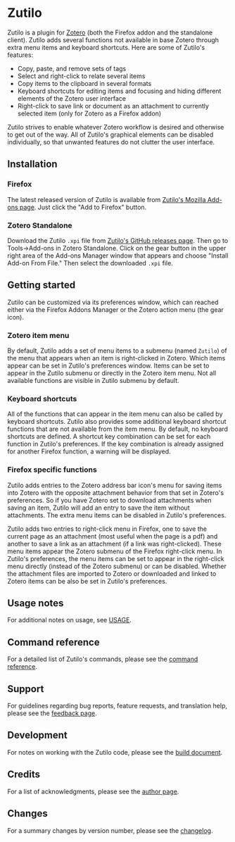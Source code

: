 # Zutilo
Zutilo is a plugin for [Zotero](http://www.zotero.org/) (both the Firefox addon and the standalone client).
Zutilo adds several functions not available in base Zotero through extra menu items and keyboard shortcuts.
Here are some of Zutilo's features:

* Copy, paste, and remove sets of tags
* Select and right-click to relate several items
* Copy items to the clipboard in several formats
* Keyboard shortcuts for editing items and focusing and hiding different elements of the Zotero user interface
* Right-click to save link or document as an attachment to currently selected item (only for Zotero as a Firefox addon)

Zutilo strives to enable whatever Zotero workflow is desired and otherwise to get out of the way.
All of Zutilo's graphical elements can be disabled individually, so that unwanted features do not clutter the user interface.

## Installation

### Firefox

The latest released version of Zutilo is available from [Zutilo's Mozilla Add-ons page](https://addons.mozilla.org/en-US/firefox/addon/zutilo-utility-for-zotero/).
Just click the "Add to Firefox" button.

### Zotero Standalone

Download the Zutilo `.xpi` file from [Zutilo's GitHub releases page](https://github.com/willsALMANJ/Zutilo/releases).
Then go to Tools->Add-ons in Zotero Standalone.
Click on the gear button in the upper right area of the Add-ons Manager window that appears and choose "Install Add-on From File."
Then select the downloaded `.xpi` file.

## Getting started

Zutilo can be customized via its preferences window, which can reached either via the Firefox Addons Manager or the Zotero action menu (the gear icon).

### Zotero item menu

By default, Zutilo adds a set of menu items to a submenu (named `Zutilo`) of the menu that appears when an item is right-clicked in Zotero.
Which items appear can be set in Zutilo's preferences window.
Items can be set to appear in the Zutilo submenu or directly in the Zotero item menu.
Not all available functions are visible in Zutilo submenu by default.

### Keyboard shortcuts

All of the functions that can appear in the item menu can also be called by keyboard shortcuts.
Zutilo also provides some additional keyboard shortcut functions that are not available from the item menu.
By default, no keyboard shortcuts are defined.
A shortcut key combination can be set for each function in Zutilo's preferences.
If the key combination is already assigned for another Firefox function, a warning will be displayed.

### Firefox specific functions

Zutilo adds entries to the Zotero address bar icon's menu for saving items into Zotero with the opposite attachment behavior from that set in Zotero's preferences.
So if you have Zotero set to download attachments when saving an item, Zutilo will add an entry to save the item without attachments.
The extra menu items can be disabled in Zutilo's preferences.

Zutilo adds two entries to right-click menu in Firefox, one to save the current page as an attachment (most useful when the page is a pdf) and another to save a link as an attachment (if a link was right-clicked).
These menu items appear the Zotero submenu of the Firefox right-click menu.
In Zutilo's preferences, the menu items can be set to appear in the right-click menu directly (instead of the Zotero submenu) or can be disabled.
Whether the attachment files are imported to Zotero or downloaded and linked to Zotero items can be also be set in Zutilo's preferences.

## Usage notes

For additional notes on usage, see [USAGE](docs/USAGE.md).

## Command reference

For a detailed list of Zutilo's commands, please see the [command reference](docs/COMMANDS.md).

## Support

For guidelines regarding bug reports, feature requests, and translation help, please see the [feedback page](docs/BUGS.md).

## Development

For notes on working with the Zutilo code, please see the [build document](docs/DEVELOPERS.md).

## Credits

For a list of acknowledgments, please see the [author page](AUTHORS.md).

## Changes

For a summary changes by version number, please see the [changelog](CHANGELOG.md).
